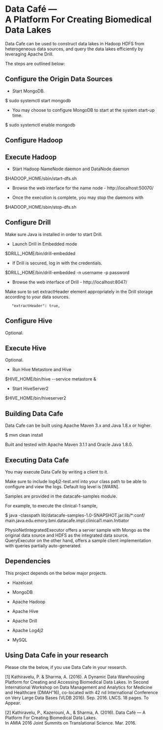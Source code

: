# Data Café — <br/> A Platform For Creating Biomedical Data Lakes

Data Cafe can be used to construct data lakes in Hadoop HDFS from heterogeneous data sources, and query the data lakes
efficiently by leveraging Apache Drill.

The steps are outlined below:

## Configure the Origin Data Sources

* Start MongoDB.

 $ sudo systemctl start mongodb


* You may choose to configure MongoDB to start at the system start-up time.

 $ sudo systemctl enable mongodb


## Configure Hadoop 


## Execute Hadoop

* Start Hadoop NameNode daemon and DataNode daemon 

 $HADOOP_HOME/sbin/start-dfs.sh

* Browse the web interface for the name node - http://localhost:50070/

* Once the execution is complete, you may stop the daemons with

 $HADOOP_HOME/sbin/stop-dfs.sh


## Configure Drill

Make sure Java is installed in order to start Drill.

* Launch Drill in Embedded mode 

 $DRILL_HOME/bin/drill-embedded 

* If Drill is secured, log in with the credentials.

 $DRILL_HOME/bin/drill-embedded -n username -p password


* Browse the web interface of Drill - http://localhost:8047/


Make sure to set extractHeader element appropriately in the Drill storage according to your data sources.

       "extractHeader": true,


## Configure Hive

Optional.


## Execute Hive

Optional.

* Run Hive Metastore and Hive

 $HIVE_HOME/bin/hive --service metastore &

* Start HiveServer2

 $HIVE_HOME/bin/hiveserver2


## Building Data Cafe

Data Cafe can be built using Apache Maven 3.x and Java 1.8.x or higher.

 $ mvn clean install

Built and tested with Apache Maven 3.1.1 and Oracle Java 1.8.0.


## Executing Data Cafe

You may execute Data Cafe by writing a client to it.

Make sure to include log4j2-test.xml into your class path to be able to configure and view the logs. Default log level is [WARN].

Samples are provided in the datacafe-samples module.

For example, to execute the clinical-1 sample,

 $ java -classpath lib/datacafe-samples-1.0-SNAPSHOT.jar:lib/*:conf/ main.java.edu.emory.bmi.datacafe.impl.clinical1.main.Initiator


PhysioNetIntegratedExecutor offers a server sample with Mongo as the original data source and HDFS as the integrated 
data source. QueryExecutor on the other hand, offers a sample client implementation with queries partially auto-generated.


## Dependencies

This project depends on the below major projects.

* Hazelcast

* MongoDB

* Apache Hadoop

* Apache Hive

* Apache Drill

* Apache Log4j2

* MySQL


## Using Data Cafe in your research

Please cite the below, if you use Data Cafe in your research.

 [1] Kathiravelu, P. & Sharma, A. (2016). A Dynamic Data Warehousing Platform for Creating and Accessing
     Biomedical Data Lakes. In Second International Workshop on Data Management and Analytics for Medicine
     and Healthcare (DMAH'16), co-located with 42 nd International Conference on Very Large Data Bases (VLDB
     2016). Sep. 2016. LNCS. 18 pages. To Appear.

 [2] Kathiravelu, P., Kazerouni, A., & Sharma, A. (2016). Data Café — A Platform For Creating Biomedical Data Lakes.  
     In AMIA 2016 Joint Summits on Translational Science. Mar. 2016.